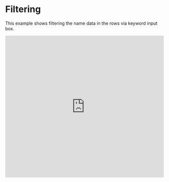 # Filtering
This example shows filtering the name data in the rows via keyword input box.

<iframe width="100%" height="450" frameborder="0" src="https://embed.plnkr.co/bvA2gMHyxFtCFN8ZWbi0?show=preview&autoCloseSidebar=true"></iframe>
